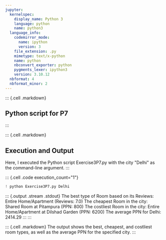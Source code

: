 ```yaml
---
jupyter:
  kernelspec:
    display_name: Python 3
    language: python
    name: python3
  language_info:
    codemirror_mode:
      name: ipython
      version: 3
    file_extension: .py
    mimetype: text/x-python
    name: python
    nbconvert_exporter: python
    pygments_lexer: ipython3
    version: 3.10.12
  nbformat: 4
  nbformat_minor: 2
---
```


::: {.cell .markdown}
## Python script for P7
:::

::: {.cell .markdown}
## Execution and Output

Here, I executed the Python script Exercise3P7.py with the city
\"Delhi\" as the command-line argument.
:::

::: {.cell .code execution_count="1"}
``` python
! python Exercise3P7.py Delhi 
```

::: {.output .stream .stdout}
    The best type of Room based on its Reviews: Entire Home/Apartment (Reviews: 7.0)
    The cheapest Room in the city: Shared Room at Pitampura (PPN: 800)
    The costliest Room in the city: Entire Home/Apartment at Dilshad Garden (PPN: 6200)
    The average PPN for Delhi: 2414.29
:::
:::

::: {.cell .markdown}
The output shows the best, cheapest, and costliest room types, as well
as the average PPN for the specified city.
:::
